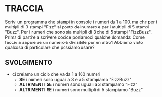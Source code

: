 # TRACCIA

Scrivi un programma che stampi in console i numeri da 1 a 100,
ma che per i multipli di 3 stampi "Fizz" al posto del numero e per i multipli di 5 stampi "Buzz".
Per i numeri che sono sia multipli di 3 che di 5 stampi "FizzBuzz".
Prima di partire a scrivere codice poniamoci qualche domanda:
Come faccio a sapere se un numero è divisibile per un altro?
Abbiamo visto qualcosa di particolare che possiamo usare?

## SVOLGIMENTO

- ci creiamo un ciclo che va da 1 a 100 numeri
  - **SE** i numeri sono uguali a 3 e a 5 stampiamo "FizzBuzz"
  - **ALTRIMENTI** **SE** i numeri sono uguali a 3 stampiamo "Fizz"
  - **ALTRIMENTI** **SE** i numeri sono multipli di 5 stampiamo "Buzz"
